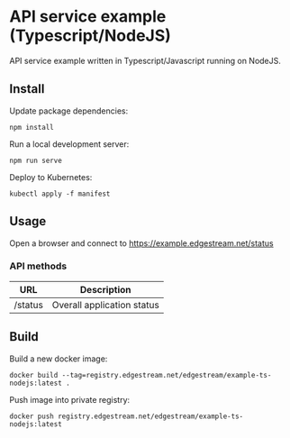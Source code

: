 # API service example (Typescript/NodeJS)

API service example written in Typescript/Javascript running on NodeJS.

## Install

Update package dependencies:

``` 
npm install
```

Run a local development server:

```
npm run serve
```

Deploy to Kubernetes:

```
kubectl apply -f manifest
```

## Usage

Open a browser and connect to https://example.edgestream.net/status

### API methods

| URL     | Description                                      |
|---------|--------------------------------------------------|
| /status | Overall application status                       |

## Build

Build a new docker image:

```
docker build --tag=registry.edgestream.net/edgestream/example-ts-nodejs:latest .
```

Push image into private registry:

```
docker push registry.edgestream.net/edgestream/example-ts-nodejs:latest
```